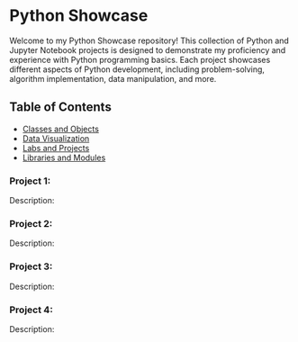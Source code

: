 # Python Showcase

Welcome to my Python Showcase repository! This collection of Python and Jupyter Notebook projects is designed to demonstrate my proficiency and experience with Python programming basics. Each project showcases different aspects of Python development, including problem-solving, algorithm implementation, data manipulation, and more.

## Table of Contents

- [Classes and Objects](https://github.com/wetzelTanner/Python-Projects/tree/main/classes-objects)
- [Data Visualization](https://github.com/wetzelTanner/Python-Projects/tree/main/data-visualization)
- [Labs and Projects](https://github.com/wetzelTanner/Python-Projects/tree/main/labs-projects)
- [Libraries and Modules](https://github.com/wetzelTanner/Python-Projects/tree/main/libraries-modules)

### Project 1: 

Description: 
### Project 2: 

Description: 
### Project 3: 

Description: 
### Project 4: 

Description:
